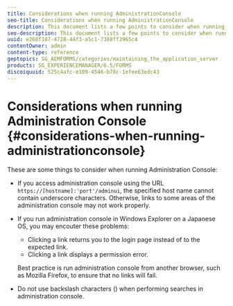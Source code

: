 ```yaml
---
title: Considerations when running AdministrationConsole
seo-title: Considerations when running AdministrationConsole
description: This document lists a few points to consider when running Administration Console.
seo-description: This document lists a few points to consider when running Administration Console.
uuid: e260f187-4728-44f3-a5c1-7388ff3965c4
contentOwner: admin
content-type: reference
geptopics: SG_AEMFORMS/categories/maintaining_the_application_server
products: SG_EXPERIENCEMANAGER/6.5/FORMS
discoiquuid: 525c4afc-e109-4546-b78c-1efee63edc43
---
```


# Considerations when running Administration Console {#considerations-when-running-administrationconsole}

These are some things to consider when running Administration Console:

* If you access administration console using the URL `https://[hostname]:'port'/adminui`, the specified host name cannot contain underscore characters. Otherwise, links to some areas of the administration console may not work properly.
* If you run administration console in Windows Explorer on a Japanese OS, you may encouter these problems:

    * Clicking a link returns you to the login page instead of to the expected link.
    * Clicking a link displays a permission error.

  Best practice is run administration console from another browser, such as Mozilla Firefox, to ensure that no links will fail.

* Do not use backslash characters () when performing searches in administration console.

